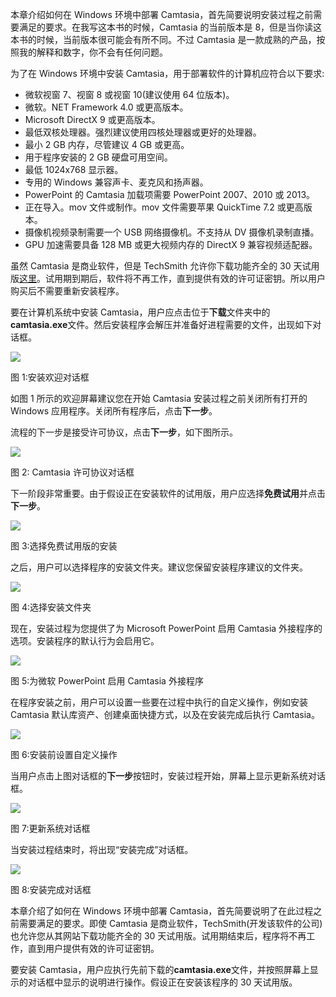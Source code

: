 本章介绍如何在 Windows 环境中部署 Camtasia，首先简要说明安装过程之前需要满足的要求。在我写这本书的时候，Camtasia 的当前版本是 8，但是当你读这本书的时候，当前版本很可能会有所不同。不过 Camtasia 是一款成熟的产品，按照我的解释和数字，你不会有任何问题。

为了在 Windows 环境中安装 Camtasia，用于部署软件的计算机应符合以下要求:

*   微软视窗 7、视窗 8 或视窗 10(建议使用 64 位版本)。
*   微软。NET Framework 4.0 或更高版本。
*   Microsoft DirectX 9 或更高版本。
*   最低双核处理器。强烈建议使用四核处理器或更好的处理器。
*   最小 2 GB 内存，尽管建议 4 GB 或更高。
*   用于程序安装的 2 GB 硬盘可用空间。
*   最低 1024x768 显示器。
*   专用的 Windows 兼容声卡、麦克风和扬声器。
*   PowerPoint 的 Camtasia 加载项需要 PowerPoint 2007、2010 或 2013。
*   正在导入。mov 文件或制作。mov 文件需要苹果 QuickTime 7.2 或更高版本。
*   摄像机视频录制需要一个 USB 网络摄像机。不支持从 DV 摄像机录制直播。
*   GPU 加速需要具备 128 MB 或更大视频内存的 DirectX 9 兼容视频适配器。

虽然 Camtasia 是商业软件，但是 TechSmith 允许你下载功能齐全的 30 天试用版[这里](http://download.techsmith.com/camtasiastudio/enu/camtasia.exe)。试用期到期后，软件将不再工作，直到提供有效的许可证密钥。所以用户购买后不需要重新安装程序。

要在计算机系统中安装 Camtasia，用户应点击位于**下载**文件夹中的**camtasia.exe**文件。然后安装程序会解压并准备好进程需要的文件，出现如下对话框。

![](img/00003.jpeg)

图 1:安装欢迎对话框

如图 1 所示的欢迎屏幕建议您在开始 Camtasia 安装过程之前关闭所有打开的 Windows 应用程序。关闭所有程序后，点击**下一步**。

流程的下一步是接受许可协议，点击**下一步**，如下图所示。

![](img/00004.jpeg)

图 2: Camtasia 许可协议对话框

下一阶段非常重要。由于假设正在安装软件的试用版，用户应选择**免费试用**并点击**下一步**。

![](img/00005.jpeg)

图 3:选择免费试用版的安装

之后，用户可以选择程序的安装文件夹。建议您保留安装程序建议的文件夹。

![](img/00006.jpeg)

图 4:选择安装文件夹

现在，安装过程为您提供了为 Microsoft PowerPoint 启用 Camtasia 外接程序的选项。安装程序的默认行为会启用它。

![](img/00007.jpeg)

图 5:为微软 PowerPoint 启用 Camtasia 外接程序

在程序安装之前，用户可以设置一些要在过程中执行的自定义操作，例如安装 Camtasia 默认库资产、创建桌面快捷方式，以及在安装完成后执行 Camtasia。

![](img/00008.jpeg)

图 6:安装前设置自定义操作

当用户点击上图对话框的**下一步**按钮时，安装过程开始，屏幕上显示更新系统对话框。

![](img/00009.jpeg)

图 7:更新系统对话框

当安装过程结束时，将出现“安装完成”对话框。

![](img/00010.jpeg)

图 8:安装完成对话框

本章介绍了如何在 Windows 环境中部署 Camtasia，首先简要说明了在此过程之前需要满足的要求。即使 Camtasia 是商业软件，TechSmith(开发该软件的公司)也允许您从其网站下载功能齐全的 30 天试用版。试用期结束后，程序将不再工作，直到用户提供有效的许可证密钥。

要安装 Camtasia，用户应执行先前下载的**camtasia.exe**文件，并按照屏幕上显示的对话框中显示的说明进行操作。假设正在安装该程序的 30 天试用版。